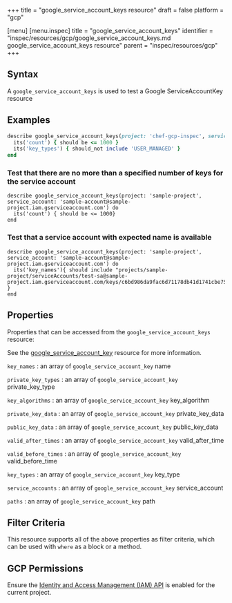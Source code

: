 +++
title = "google_service_account_keys resource"
draft = false
platform = "gcp"

[menu]
  [menu.inspec]
    title = "google_service_account_keys"
    identifier = "inspec/resources/gcp/google_service_account_keys.md google_service_account_keys resource"
    parent = "inspec/resources/gcp"
+++

## Syntax

A `google_service_account_keys` is used to test a Google ServiceAccountKey resource

## Examples

```ruby
describe google_service_account_keys(project: 'chef-gcp-inspec', service_account: "display-name@project-id.iam.gserviceaccount.com") do
  its('count') { should be <= 1000 }
  its('key_types') { should_not include 'USER_MANAGED' }
end
```

### Test that there are no more than a specified number of keys for the service account

    describe google_service_account_keys(project: 'sample-project', service_account: 'sample-account@sample-project.iam.gserviceaccount.com') do
      its('count') { should be <= 1000}
    end

### Test that a service account with expected name is available

    describe google_service_account_keys(project: 'sample-project', service_account: 'sample-account@sample-project.iam.gserviceaccount.com') do
      its('key_names'){ should include "projects/sample-project/serviceAccounts/test-sa@sample-project.iam.gserviceaccount.com/keys/c6bd986da9fac6d71178db41d1741cbe751a5080" }
    end

## Properties

Properties that can be accessed from the `google_service_account_keys` resource:

See the [google_service_account_key](/inspec/resources/google_service_account_key/#properties) resource for more information.

`key_names`
: an array of `google_service_account_key` name

`private_key_types`
: an array of `google_service_account_key` private_key_type

`key_algorithms`
: an array of `google_service_account_key` key_algorithm

`private_key_data`
: an array of `google_service_account_key` private_key_data

`public_key_data`
: an array of `google_service_account_key` public_key_data

`valid_after_times`
: an array of `google_service_account_key` valid_after_time

`valid_before_times`
: an array of `google_service_account_key` valid_before_time

`key_types`
: an array of `google_service_account_key` key_type

`service_accounts`
: an array of `google_service_account_key` service_account

`paths`
: an array of `google_service_account_key` path

## Filter Criteria

This resource supports all of the above properties as filter criteria, which can be used
with `where` as a block or a method.

## GCP Permissions

Ensure the [Identity and Access Management (IAM) API](https://console.cloud.google.com/apis/library/iam.googleapis.com/) is enabled for the current project.
